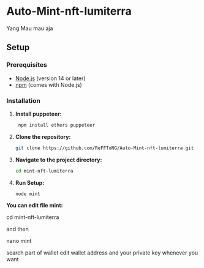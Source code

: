 # Auto-Mint-nft-lumiterra
Yang Mau mau aja


## Setup

### Prerequisites

- [Node.js](https://nodejs.org/) (version 14 or later)
- [npm](https://www.npmjs.com/) (comes with Node.js)

### Installation

1. **Install puppeteer:**
   ```bash
    npm install ethers puppeteer
    ```
2. **Clone the repository:**

    ```bash
    git clone https://github.com/ReFFToNG/Auto-Mint-nft-lumiterra.git
    ```
3. **Navigate to the project directory:**

    ```bash
    cd mint-nft-lumiterra
    ```

4. **Run Setup:**

    ```bash
    node mint
    ```

**You can edit file mint:**

cd mint-nft-lumiterra

and then 

nano mint

search part of wallet
edit wallet address and your private key whenever you want




    
